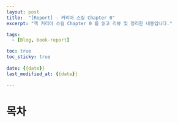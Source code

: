 ```yaml
---
layout: post
title:  "[Report] - 커리어 스킬 Chapter 0"
excerpt: "책 커리어 스킬 Chapter 0 를 읽고 리뷰 및 정리한 내용입니다."

tags:
  - [Blog, book-report]

toc: true
toc_sticky: true
 
date: {{date}}
last_modified_at: {{date}}

---
```


# 목차
	
